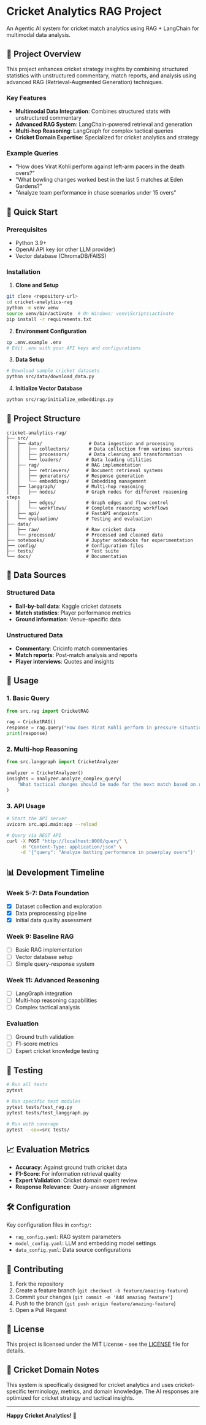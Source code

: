 # Cricket Analytics RAG Project

An Agentic AI system for cricket match analytics using RAG + LangChain for multimodal data analysis.

## 🏏 Project Overview

This project enhances cricket strategy insights by combining structured statistics with unstructured commentary, match reports, and analysis using advanced RAG (Retrieval-Augmented Generation) techniques.

### Key Features
- **Multimodal Data Integration**: Combines structured stats with unstructured commentary
- **Advanced RAG System**: LangChain-powered retrieval and generation
- **Multi-hop Reasoning**: LangGraph for complex tactical queries
- **Cricket Domain Expertise**: Specialized for cricket analytics and strategy

### Example Queries
- "How does Virat Kohli perform against left-arm pacers in the death overs?"
- "What bowling changes worked best in the last 5 matches at Eden Gardens?"
- "Analyze team performance in chase scenarios under 15 overs"

## 🚀 Quick Start

### Prerequisites
- Python 3.9+
- OpenAI API key (or other LLM provider)
- Vector database (ChromaDB/FAISS)

### Installation

1. **Clone and Setup**
```bash
git clone <repository-url>
cd cricket-analytics-rag
python -m venv venv
source venv/bin/activate  # On Windows: venv\Scripts\activate
pip install -r requirements.txt
```

2. **Environment Configuration**
```bash
cp .env.example .env
# Edit .env with your API keys and configurations
```

3. **Data Setup**
```bash
# Download sample cricket datasets
python src/data/download_data.py
```

4. **Initialize Vector Database**
```bash
python src/rag/initialize_embeddings.py
```

## 📁 Project Structure

```
cricket-analytics-rag/
├── src/
│   ├── data/                 # Data ingestion and processing
│   │   ├── collectors/       # Data collection from various sources
│   │   ├── processors/       # Data cleaning and transformation
│   │   └── loaders/         # Data loading utilities
│   ├── rag/                 # RAG implementation
│   │   ├── retrievers/      # Document retrieval systems
│   │   ├── generators/      # Response generation
│   │   └── embeddings/      # Embedding management
│   ├── langgraph/           # Multi-hop reasoning
│   │   ├── nodes/           # Graph nodes for different reasoning steps
│   │   ├── edges/           # Graph edges and flow control
│   │   └── workflows/       # Complete reasoning workflows
│   ├── api/                 # FastAPI endpoints
│   └── evaluation/          # Testing and evaluation
├── data/
│   ├── raw/                 # Raw cricket data
│   └── processed/           # Processed and cleaned data
├── notebooks/               # Jupyter notebooks for experimentation
├── config/                  # Configuration files
├── tests/                   # Test suite
└── docs/                    # Documentation
```

## 🏏 Data Sources

### Structured Data
- **Ball-by-ball data**: Kaggle cricket datasets
- **Match statistics**: Player performance metrics
- **Ground information**: Venue-specific data

### Unstructured Data
- **Commentary**: Cricinfo match commentaries
- **Match reports**: Post-match analysis and reports
- **Player interviews**: Quotes and insights

## 🔧 Usage

### 1. Basic Query
```python
from src.rag import CricketRAG

rag = CricketRAG()
response = rag.query("How does Virat Kohli perform in pressure situations?")
print(response)
```

### 2. Multi-hop Reasoning
```python
from src.langgraph import CricketAnalyzer

analyzer = CricketAnalyzer()
insights = analyzer.analyze_complex_query(
    "What tactical changes should be made for the next match based on recent performance?"
)
```

### 3. API Usage
```bash
# Start the API server
uvicorn src.api.main:app --reload

# Query via REST API
curl -X POST "http://localhost:8000/query" \
     -H "Content-Type: application/json" \
     -d '{"query": "Analyze batting performance in powerplay overs"}'
```

## 📊 Development Timeline

### Week 5-7: Data Foundation
- [x] Dataset collection and exploration
- [x] Data preprocessing pipeline
- [x] Initial data quality assessment

### Week 9: Baseline RAG
- [ ] Basic RAG implementation
- [ ] Vector database setup
- [ ] Simple query-response system

### Week 11: Advanced Reasoning
- [ ] LangGraph integration
- [ ] Multi-hop reasoning capabilities
- [ ] Complex tactical analysis

### Evaluation
- [ ] Ground truth validation
- [ ] F1-score metrics
- [ ] Expert cricket knowledge testing

## 🧪 Testing

```bash
# Run all tests
pytest

# Run specific test modules
pytest tests/test_rag.py
pytest tests/test_langgraph.py

# Run with coverage
pytest --cov=src tests/
```

## 📈 Evaluation Metrics

- **Accuracy**: Against ground truth cricket data
- **F1-Score**: For information retrieval quality
- **Expert Validation**: Cricket domain expert review
- **Response Relevance**: Query-answer alignment

## 🛠️ Configuration

Key configuration files in `config/`:
- `rag_config.yaml`: RAG system parameters
- `model_config.yaml`: LLM and embedding model settings
- `data_config.yaml`: Data source configurations

## 🤝 Contributing

1. Fork the repository
2. Create a feature branch (`git checkout -b feature/amazing-feature`)
3. Commit your changes (`git commit -m 'Add amazing feature'`)
4. Push to the branch (`git push origin feature/amazing-feature`)
5. Open a Pull Request

## 📄 License

This project is licensed under the MIT License - see the [LICENSE](LICENSE) file for details.

## 🏏 Cricket Domain Notes

This system is specifically designed for cricket analytics and uses cricket-specific terminology, metrics, and domain knowledge. The AI responses are optimized for cricket strategy and tactical insights.

---

**Happy Cricket Analytics! 🏏**